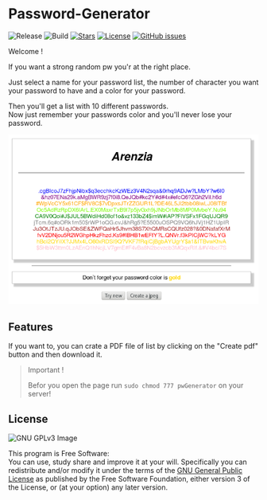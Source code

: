 # Password-Generator

![Release](https://img.shields.io/badge/release-v1.0-orange.svg)
![Build](https://img.shields.io/badge/build-completed-orange.svg)
[![Stars](https://img.shields.io/github/stars/NBprojekt/pwGenerator.svg)](https://github.com/NBprojekt/pwGenerator/stargazers)
[![License](https://img.shields.io/badge/license-GPLv3-lightgrey.svg)](https://www.gnu.org/licenses/gpl.html)
[![GitHub issues](https://img.shields.io/github/issues/NBprojekt/pwGenerator.svg)](https://github.com/NBprojekt/pwGenerator/issues)

Welcome !

If you want a strong random pw you'r at the right place.

Just select a name for your password list, the number of character you want your password to have
and a color for your password.

Then you'll get a list with 10 different passwords.<br>
Now just remember your passwords color and you'll never lose your password.

![Screenshot](/pwList.png)


## Features

If you want to, you can crate a PDF file of list by clicking on the "Create pdf" button
and then download it. 

> Important !
>
> Befor you open the page run `sudo chmod 777 pwGenerator` on your server!


## License

![GNU GPLv3 Image](https://www.gnu.org/graphics/gplv3-127x51.png)

This program is Free Software:<br>
You can use, study share and improve it at your
will. Specifically you can redistribute and/or modify it under the terms of the
[GNU General Public License](https://www.gnu.org/licenses/gpl.html) as
published by the Free Software Foundation, either version 3 of the License, or
(at your option) any later version.

